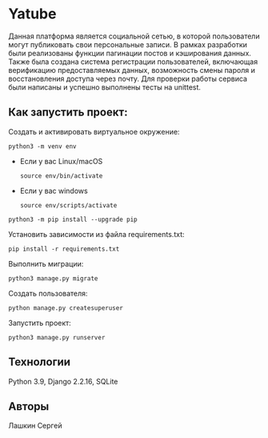 # Yatube
Данная платформа является социальной сетью, в которой пользователи могут публиковать свои персональные записи. В рамках разработки были реализованы функции пагинации постов и кэширования данных. Также была создана система регистрации пользователей, включающая верификацию предоставляемых данных, возможность смены пароля и восстановления доступа через почту. Для проверки работы сервиса были написаны и успешно выполнены тесты на unittest.

## Как запустить проект:

Cоздать и активировать виртуальное окружение:

```
python3 -m venv env
```

* Если у вас Linux/macOS

    ```
    source env/bin/activate
    ```

* Если у вас windows

    ```
    source env/scripts/activate
    ```

```
python3 -m pip install --upgrade pip
```

Установить зависимости из файла requirements.txt:

```
pip install -r requirements.txt
```

Выполнить миграции:

```
python3 manage.py migrate
```

Создать пользователя:
```
python manage.py createsuperuser
```

Запустить проект:

```
python3 manage.py runserver
```

## Технологии
Python 3.9, Django 2.2.16, SQLite

## Авторы
Лашкин Сергей
